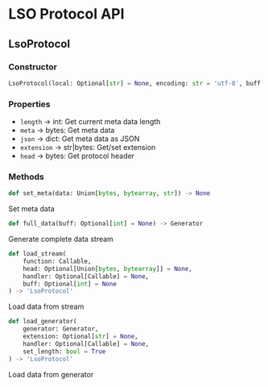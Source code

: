 # LSO Protocol API

## LsoProtocol

### Constructor
```python
LsoProtocol(local: Optional[str] = None, encoding: str = 'utf-8', buff: int = 2048)
```

### Properties
- `length` -> int: Get current meta data length
- `meta` -> bytes: Get meta data
- `json` -> dict: Get meta data as JSON
- `extension` -> str|bytes: Get/set extension
- `head` -> bytes: Get protocol header

### Methods
```python
def set_meta(data: Union[bytes, bytearray, str]) -> None
```
Set meta data

```python
def full_data(buff: Optional[int] = None) -> Generator
```
Generate complete data stream

```python
def load_stream(
    function: Callable,
    head: Optional[Union[bytes, bytearray]] = None,
    handler: Optional[Callable] = None,
    buff: Optional[int] = None
) -> 'LsoProtocol'
```
Load data from stream

```python
def load_generator(
    generator: Generator,
    extension: Optional[str] = None,
    handler: Optional[Callable] = None,
    set_length: bool = True
) -> 'LsoProtocol'
```
Load data from generator 
